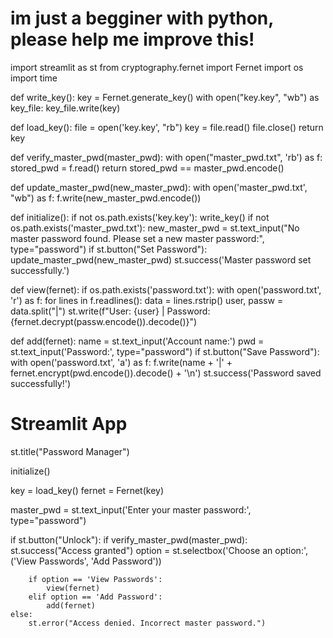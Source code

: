 # im just a begginer with python, please help me improve this!


import streamlit as st
from cryptography.fernet import Fernet
import os
import time 

def write_key():
    key = Fernet.generate_key()
    with open("key.key", "wb") as key_file:
        key_file.write(key)

def load_key():
    file = open('key.key', "rb")
    key = file.read()
    file.close()
    return key

def verify_master_pwd(master_pwd):
    with open("master_pwd.txt", 'rb') as f:
        stored_pwd = f.read()
    return stored_pwd == master_pwd.encode()

def update_master_pwd(new_master_pwd):
    with open('master_pwd.txt', "wb") as f:
        f.write(new_master_pwd.encode())

def initialize():
    if not os.path.exists('key.key'):
        write_key()
    if not os.path.exists('master_pwd.txt'):
        new_master_pwd = st.text_input("No master password found. Please set a new master password:", type="password")
        if st.button("Set Password"):
            update_master_pwd(new_master_pwd)
            st.success('Master password set successfully.')

def view(fernet):
    if os.path.exists('password.txt'):
        with open('password.txt', 'r') as f:
            for lines in f.readlines():
                data = lines.rstrip()
                user, passw = data.split("|")
                st.write(f"User: {user} | Password: {fernet.decrypt(passw.encode()).decode()}")

def add(fernet):
    name = st.text_input('Account name:')
    pwd = st.text_input('Password:', type="password")
    if st.button("Save Password"):
        with open('password.txt', 'a') as f:
            f.write(name + '|' + fernet.encrypt(pwd.encode()).decode() + '\n')
        st.success('Password saved successfully!')

# Streamlit App
st.title("Password Manager")

initialize()

key = load_key()
fernet = Fernet(key)

master_pwd = st.text_input('Enter your master password:', type="password")

if st.button("Unlock"):
    if verify_master_pwd(master_pwd):
        st.success("Access granted")
        option = st.selectbox('Choose an option:', ('View Passwords', 'Add Password'))
        
        if option == 'View Passwords':
            view(fernet)
        elif option == 'Add Password':
            add(fernet)
    else:
        st.error("Access denied. Incorrect master password.")

